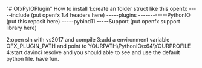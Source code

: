 "# OfxPyIOPlugin" 
How to install
1:create an folder struct like this
  openfx
  -----include  (put openfx 1.4 headers here)
  -----plugins
  ------------PythonIO  (put this reposit here)
  -----pybind11
  -----Support  (put openfx support library here)
  
 2:open sln with vs2017 and compile
 3:add a environment variable OFX_PLUGIN_PATH and point to YOURPATH\PythonIO\x64\YOURPROFILE
 4:start davinci resolve and you should able to see and use the default python file.
 have fun.
